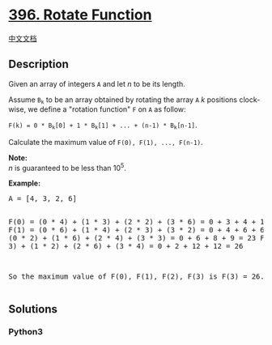 # [396. Rotate Function](https://leetcode.com/problems/rotate-function)

[中文文档](/leetcode/0300-0399/0396.Rotate%20Function/README.md)

## Description

<p>
Given an array of integers <code>A</code> and let <i>n</i> to be its length.
</p>

<p>
Assume <code>B<sub>k</sub></code> to be an array obtained by rotating the array <code>A</code> <i>k</i> positions clock-wise, we define a "rotation function" <code>F</code> on <code>A</code> as follow:
</p>

<p>
<code>F(k) = 0 * B<sub>k</sub>[0] + 1 * B<sub>k</sub>[1] + ... + (n-1) * B<sub>k</sub>[n-1]</code>.</p>

<p>Calculate the maximum value of <code>F(0), F(1), ..., F(n-1)</code>. 
</p>

<p><b>Note:</b><br />
<i>n</i> is guaranteed to be less than 10<sup>5</sup>.
</p>

<p><b>Example:</b>
<pre>
A = [4, 3, 2, 6]

F(0) = (0 * 4) + (1 * 3) + (2 * 2) + (3 * 6) = 0 + 3 + 4 + 18 = 25
F(1) = (0 * 6) + (1 * 4) + (2 * 3) + (3 * 2) = 0 + 4 + 6 + 6 = 16
F(2) = (0 * 2) + (1 * 6) + (2 * 4) + (3 * 3) = 0 + 6 + 8 + 9 = 23
F(3) = (0 * 3) + (1 * 2) + (2 * 6) + (3 * 4) = 0 + 2 + 12 + 12 = 26

So the maximum value of F(0), F(1), F(2), F(3) is F(3) = 26.
</pre>
</p>

## Solutions

<!-- tabs:start -->

### **Python3**

```python

```

<!-- tabs:end -->
